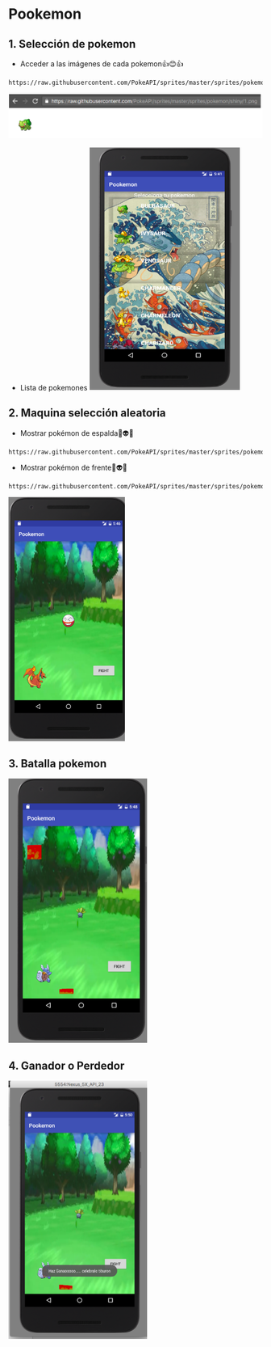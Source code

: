 # Pookemon
## 1. Selección de pokemon 
* Acceder a las imágenes de cada pokemon:+1::blush::+1:
```
https://raw.githubusercontent.com/PokeAPI/sprites/master/sprites/pokemon/shiny/1.png
```
![Screenshot](https://github.com/fabianMM04/Pookemon/blob/master/Front_pokemon.PNG?raw=true "Optional Title")
* Lista de pokemones
![Screenshot](https://github.com/fabianMM04/Pookemon/blob/master/Choose_pokemon.PNG?raw=true "Optional Title")

## 2. Maquina selección aleatoria 
* Mostrar pokémon de espalda:muscle::alien::muscle:
```
https://raw.githubusercontent.com/PokeAPI/sprites/master/sprites/pokemon/back/1.png
```
* Mostrar pokémon de frente:muscle::alien::muscle:
```
https://raw.githubusercontent.com/PokeAPI/sprites/master/sprites/pokemon/shiny/1.png
```
![Screenshot](https://github.com/fabianMM04/Pookemon/blob/master/Machine_pokemon.PNG?raw=true "Optional Title")

## 3. Batalla pokemon

![Screenshot](https://github.com/fabianMM04/Pookemon/blob/master/Battle_pokemon.PNG?raw=true "Optional Title")

## 4. Ganador o Perdedor

![Screenshot](https://github.com/fabianMM04/Pookemon/blob/master/lose_or_winning.PNG?raw=true "Optional Title")
